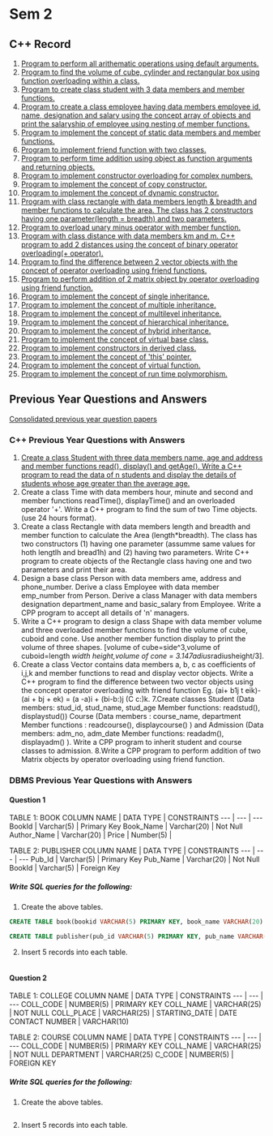 # Sem 2

## C++ Record
1. [Program to perform all arithematic operations using default arguments.](./lab/defaultArg.cpp)
2. [Program to find the volume of cube, cylinder and rectangular box using function overloading within a class.](./lab/overloading.cpp)
3. [Program to create class student with 3 data members and member functions.](./lab/studentAgeDifferentitate.cpp)
4. [Program to create a class employee having data members employee id, name, designation and salary using the concept array of objects and print the salaryship of employee using nesting of member functions. ](./lab/employessNesting.cpp)
5. [Program to implement the concept of static data members and member functions. ](./lab/staticDataFunc.cpp)
6. [Program to implement friend function with two classes.](./lab/friendFunc.cpp)
7. [Program to perform time addition using object as function arguments and returning objects.](./lab/timeObjArg-RetArg.cpp)
8. [Program to implement constructor overloading for complex numbers.](./lab/consOverComplex.cpp)
9. [Program to implement the concept of copy constructor.](./lab/copyConstructor.cpp)
10. [Program to implement the concept of dynamic constructor.](./lab/dynamicConstructor.cpp)
11. [Program with class rectangle with data members length & breadth and member functions to calculate the area. The class has 2 constructors having one parameter(length = breadth) and two parameters.](./lab/rectangle.cpp)
12. [Program to overload unary minus operator with member function.](./lab/overloadUnaryMinusMemb.cpp)
13. [Program with class distance with data members km and m. C++ program to add 2 distances using the concept of binary operator overloading(+ operator).](./lab/distanceBinaryOverloading.cpp)
14. [Program to find the difference between 2 vector objects with the concept of operator overloading using friend functions.](./lab/vectorDifference.cpp)
15. [Program to perform addition of 2 matrix object by operator overloading using friend function.](./lab/matrixAddOverload.cpp)
16. [Program to implement the concept of single inheritance.](./lab/singleInheritancePublic.cpp)
17. [Program to implement the concept of multiple inheritance.](./lab/multipleInheritance.cpp)
18. [Program to implement the concept of multilevel inheritance.](./lab/multiLevelInheritance.cpp) 
19. [Program to implement the concept of hierarchical inheritance.](./lab/hierarchialInheritance.cpp)
20. [Program to implement the concept of hybrid inheritance.](./lab/hybridInheritance.cpp)
21. [Program to implement the concept of virtual base class.](./lab/virtualBaseClass.cpp)
22. [Program to implement constructors in derived class.](./lab/constructorDerivedClass.cpp)
23. [Program to implement the concept of 'this' pointer.](./lab/thisPointer.cpp)
24. [Program to implement the concept of virtual function.](./lab/virtualFunction.cpp)
25. [Program to implement the concept of run time polymorphism.](./lab/runTimePolymorphism.cpp)

## Previous Year Questions and Answers
[Consolidated previous year question papers](./prevQns/cppDbms.pdf)

### C++ Previous Year Questions with Answers
1. [Create a class Student with three data members name, age and address and member functions read(), display() and getAge(). Write a C++ program to read the data of n students and display the details of students whose age greater than the average age.](./prevQns/studentAverage.cpp)
2. Create a class Time with data members hour, minute and second and member functions readTime(), displayTime() and an overloaded operator '+'. Write a C++ program to find the sum of two Time objects. (use 24 hours format).
3. Create a class Rectangle with data members length and breadth and member function to calculate the Area (length*breadth). The class has two constructors (1) having one parameter (assumme same values for hoth lengtlh and bread1h) and (2) having two parameters. Write C++ program to create objects of the Rectangle class having one and two parameters and print their area.
4.  Design a base class Person with data members ame, address and phone_number. Derive a class Employee with data member emp_number from 
Person. Derive a class Manager with data members designation department_name and basic_salary from Employee. Write a CPP program to 
accept all details of 'n' managers.
5. Write a C++ program to design a class Shape with data member volume and three overloaded member functions to find the volume of cube, cuboid and cone. Use another member function display to print the volume of three shapes. [volume of cube=side^3,volume of cuboid=length *width *height,volume of cone = 3.14*7adius*radiusheight/3].
6. Create a class Vector contains data members a, b, c as coefficients of i,j,k and member functions to read and display vector objects. Write a C++ program to find the difference between two vector objects using the concept operator overloading with friend function 
Eg. (ai+ b1j t eik)- (ai + bj + ek) = (a -a)i + (bi-b:)j (C c:)k.
7.Create classes 
            Student (Data members: stud_id, stud_name, stud_age 
            Member functions: readstud(), displaystud()) 
            Course (Data members : course_name, department 
            Member functions : readcourse(), displaycourse() ) and 
            Admission (Data members: adm_no, adm_date 
            Member functions: readadm(), displayadm() ).
   Write a CPP program to inherit student and course classes to admission.
8.Write a CPP program to perform addition of two Matrix objects by operator overloading using friend function.
   
 
### DBMS Previous Year Questions with Answers

#### Question 1

TABLE 1: BOOK
COLUMN NAME | DATA TYPE | CONSTRAINTS
--- | --- | --- 
BookId | Varchar(5) | Primary Key 
Book_Name | Varchar(20) | Not Null
Author_Name | Varchar(20) |
Price | Number(5) |

TABLE 2: PUBLISHER
COLUMN NAME | DATA TYPE | CONSTRAINTS
--- | --- | --- 
Pub_Id | Varchar(5) | Primary Key 
Pub_Name | Varchar(20) | Not Null
BookId | Varchar(5) | Foreign Key

##### Write SQL queries for the following:

1. Create the above tables.
```sql
CREATE TABLE book(bookid VARCHAR(5) PRIMARY KEY, book_name VARCHAR(20) NOT NULL, author_name VARCHAR(20), price NUMERIC(5, 0));

CREATE TABLE publisher(pub_id VARCHAR(5) PRIMARY KEY, pub_name VARCHAR(20) NOT NULL, bookid VARCHAR(5) REFERENCES book(bookid));
```
2. Insert 5 records into each table.
```sql

```

#### Question 2

TABLE 1: COLLEGE
COLUMN NAME | DATA TYPE | CONSTRAINTS
--- | --- | ---
COLL_CODE | NUMBER(5) | PRIMARY KEY
COLL_NAME | VARCHAR(25) | NOT NULL
COLL_PLACE | VARCHAR(25) |
STARTING_DATE | DATE 
CONTACT NUMBER | VARCHAR(10)

TABLE 2: COURSE
COLUMN NAME | DATA TYPE | CONSTRAINTS
--- | --- | ---
COLL_CODE | NUMBER(5) | PRIMARY KEY
COLL_NAME | VARCHAR(25) | NOT NULL
DEPARTMENT | VARCHAR(25)
C_CODE | NUMBER(5) | FOREIGN KEY

##### Write SQL queries for the following:

1. Create the above tables.
```sql

```
2. Insert 5 records into each table.
```sql

```

